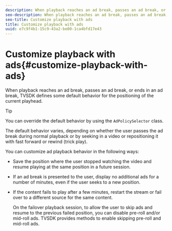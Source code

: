 ```yaml
---
description: When playback reaches an ad break, passes an ad break, or ends in an ad break, TVSDK defines some default behavior for the positioning of the current playhead.
seo-description: When playback reaches an ad break, passes an ad break, or ends in an ad break, TVSDK defines some default behavior for the positioning of the current playhead.
seo-title: Customize playback with ads
title: Customize playback with ads
uuid: e7c9f4b1-15c9-43a2-be00-1ca4bfd17e43
---
```


# Customize playback with ads{#customize-playback-with-ads}

When playback reaches an ad break, passes an ad break, or ends in an ad break, TVSDK defines some default behavior for the positioning of the current playhead.

>[!TIP]
>
>You can override the default behavior by using the `AdPolicySelector` class.

The default behavior varies, depending on whether the user passes the ad break during normal playback or by seeking in a video or repositioning it with fast forward or rewind (trick play).

You can customize ad playback behavior in the following ways:

* Save the position where the user stopped watching the video and resume playing at the same position in a future session. 
* If an ad break is presented to the user, display no additional ads for a number of minutes, even if the user seeks to a new position. 
* If the content fails to play after a few minutes, restart the stream or fail over to a different source for the same content.

  On the failover playback session, to allow the user to skip ads and resume to the previous failed position, you can disable pre-roll and/or mid-roll ads. TVSDK provides methods to enable skipping pre-roll and mid-roll ads.

